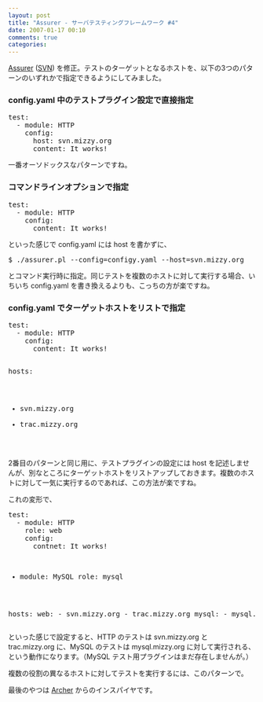 ```yaml
---
layout: post
title: "Assurer - サーバテスティングフレームワーク #4"
date: 2007-01-17 00:10
comments: true
categories: 
---
```

<p>
<a class="ext-link" href="http://trac.mizzy.org/public/browser/library/perl/trunk/Assurer"><span class="icon"></span>Assurer</a> (<a class="ext-link" href="http://svn.mizzy.org/public/library/perl/trunk/Assurer/"><span class="icon"></span>SVN</a>) を修正。テストのターゲットとなるホストを、以下の3つのパターンのいずれかで指定できるようにしてみました。
</p>
<h3 id="config.yaml中のテストプラグイン設定で直接指定">config.yaml 中のテストプラグイン設定で直接指定</h3>
<pre class="wiki">
test:
  - module: HTTP
    config:
      host: svn.mizzy.org
      content: It works!
</pre>
<p>
一番オーソドックスなパターンですね。
</p>
<h3 id="コマンドラインオプションで指定">コマンドラインオプションで指定</h3>
<pre class="wiki">
test:
  - module: HTTP
    config:
      content: It works!
</pre>
<p>
といった感じで config.yaml には host を書かずに、
</p>
<pre class="wiki">
$ ./assurer.pl --config=configy.yaml --host=svn.mizzy.org
</pre>
<p>
とコマンド実行時に指定。同じテストを複数のホストに対して実行する場合、いちいち config.yaml を書き換えるよりも、こっちの方が楽ですね。
</p>
<h3 id="config.yamlでターゲットホストをリストで指定">config.yaml でターゲットホストをリストで指定</h3>
<pre class="wiki">
test:
  - module: HTTP
    config:
      content: It works!

hosts:
  - svn.mizzy.org
  - trac.mizzy.org
</pre>
<p>
2番目のパターンと同じ用に、テストプラグインの設定には host を記述しませんが、別なところにターゲットホストをリストアップしておきます。複数のホストに対して一気に実行するのであれば、この方法が楽ですね。
</p>
<p>
これの変形で、
</p>
<pre class="wiki">
test:
  - module: HTTP
    role: web
    config:
      contnet: It works!

  - module: MySQL
    role: mysql

hosts:
  web:
    - svn.mizzy.org
    - trac.mizzy.org
  mysql:
    - mysql.mizzy.org
</pre>
<p>
といった感じで設定すると、HTTP のテストは svn.mizzy.org と trac.mizzy.org に、MySQL のテストは mysql.mizzy.org に対して実行される、という動作になります。（MySQL テスト用プラグインはまだ存在しませんが。）
</p>
<p>
複数の役割の異なるホストに対してテストを実行するには、このパターンで。
</p>
<p>
最後のやつは <a class="ext-link" href="http://d.hatena.ne.jp/tokuhirom/20060929/1159495175"><span class="icon"></span>Archer</a> からのインスパイヤです。
</p>